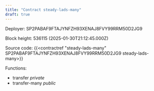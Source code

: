 ```yaml
---
title: "Contract steady-lads-many"
draft: true
---
```

Deployer: SP2PABAF9FTAJYNFZH93XENAJ8FVY99RRM50D2JG9


 



Block height: 536115 (2025-01-30T21:12:45.000Z)

Source code: {{<contractref "steady-lads-many" SP2PABAF9FTAJYNFZH93XENAJ8FVY99RRM50D2JG9 steady-lads-many>}}

Functions:

* transfer _private_
* transfer-many _public_
